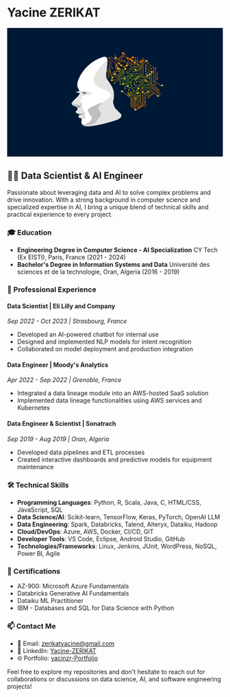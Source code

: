 # Yacine ZERIKAT

<div align="center">
    <img src="./0_Yb_BsikIKFAtuKj9.gif" width="600" height="300" alt="Data Science & AI Animation"/>

</div>

## 👨‍💻 Data Scientist & AI Engineer

Passionate about leveraging data and AI to solve complex problems and drive innovation. With a strong background in computer science and specialized expertise in AI, I bring a unique blend of technical skills and practical experience to every project.

### 🎓 Education
- **Engineering Degree in Computer Science - AI Specialization**
  CY Tech (Ex EISTI), Paris, France (2021 - 2024)
- **Bachelor's Degree in Information Systems and Data**
  Université des sciences et de la technologie, Oran, Algeria (2016 - 2019)

### 💼 Professional Experience

#### Data Scientist | Eli Lilly and Company
*Sep 2022 - Oct 2023 | Strasbourg, France*
- Developed an AI-powered chatbot for internal use
- Designed and implemented NLP models for intent recognition
- Collaborated on model deployment and production integration

#### Data Engineer | Moody's Analytics
*Apr 2022 - Sep 2022 | Grenoble, France*
- Integrated a data lineage module into an AWS-hosted SaaS solution
- Implemented data lineage functionalities using AWS services and Kubernetes

#### Data Engineer & Scientist | Sonatrach
*Sep 2019 - Aug 2019 | Oran, Algeria*
- Developed data pipelines and ETL processes
- Created interactive dashboards and predictive models for equipment maintenance

### 🛠 Technical Skills
- **Programming Languages**: Python, R, Scala, Java, C, HTML/CSS, JavaScript, SQL
- **Data Science/AI**: Scikit-learn, TensorFlow, Keras, PyTorch, OpenAI LLM
- **Data Engineering**: Spark, Databricks, Talend, Alteryx, Dataiku, Hadoop
- **Cloud/DevOps**: Azure, AWS, Docker, CI/CD, GIT
- **Developer Tools**: VS Code, Eclipse, Android Studio, GitHub
- **Technologies/Frameworks**: Linux, Jenkins, JUnit, WordPress, NoSQL, Power BI, Agile

### 🏅 Certifications
- AZ-900: Microsoft Azure Fundamentals
- Databricks Generative AI Fundamentals
- Dataiku ML Practitioner
- IBM - Databases and SQL for Data Science with Python

### 📫 Contact Me
- 📧 Email: zerikatyacine@gmail.com
- 🔗 LinkedIn: [Yacine-ZERIKAT](https://linkedin.com/in/yacine-zerikat-b0256a188)
- 🌐 Portfolio: [yacinzr-Portfolio](https://yacinzr.github.io/Portfolio-/)

Feel free to explore my repositories and don't hesitate to reach out for collaborations or discussions on data science, AI, and software engineering projects!
